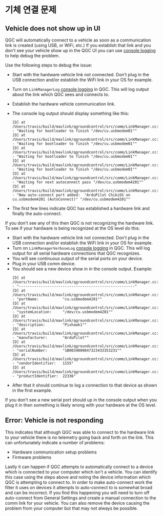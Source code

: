 # 기체 연결 문제

## Vehicle does not show up in UI

QGC will automatically connect to a vehicle as soon as a communication link is created (using USB, or WiFi, etc.) If you establish that link and you don't see your vehicle show up in the QGC UI you can use [console logging](../SettingsView/console_logging.md) to help debug the problem.

Use the following steps to debug the issue:

* Start with the hardware vehicle link not connected. Don't plug in the USB connection and/or establish the WiFi link in your OS for example.
* Turn on `LinkManagerLog` [console logging](../SettingsView/console_logging.md) in QGC. This will log output about the link which QGC sees and connects to.
* Establish the hardware vehicle communication link.
* The console log output should display something like this:

  ```
  [D] at /Users/travis/build/mavlink/qgroundcontrol/src/comm/LinkManager.cc:563 - "Waiting for bootloader to finish "/dev/cu.usbmodem01""
  [D] at /Users/travis/build/mavlink/qgroundcontrol/src/comm/LinkManager.cc:563 - "Waiting for bootloader to finish "/dev/cu.usbmodem01""
  [D] at /Users/travis/build/mavlink/qgroundcontrol/src/comm/LinkManager.cc:563 - "Waiting for bootloader to finish "/dev/cu.usbmodem01""
  [D] at /Users/travis/build/mavlink/qgroundcontrol/src/comm/LinkManager.cc:563 - "Waiting for bootloader to finish "/dev/cu.usbmodem01""
  [D] at /Users/travis/build/mavlink/qgroundcontrol/src/comm/LinkManager.cc:572 - "Waiting for next autoconnect pass "/dev/cu.usbmodem4201""
  [D] at /Users/travis/build/mavlink/qgroundcontrol/src/comm/LinkManager.cc:613 - "New auto-connect port added:  "ArduPilot ChibiOS on cu.usbmodem4201 (AutoConnect)" "/dev/cu.usbmodem4201""
  ```
* The first few lines indicate QGC has established a hardware link and finally the auto-connect.

If you don't see any of this then QGC is not recognizing the hardware link. To see if your hardware is being recognized at the OS level do this:

* Start with the hardware vehicle link not connected. Don't plug in the USB connection and/or establish the WiFi link in your OS for example.
* Turn on `LinkManagerVerboseLog` [console logging](../SettingsView/console_logging.md) in QGC. This will log output for all serial hardware connections that QGC recognizes.
* You will see continuous output of the serial ports on your device.
* Plug in your USB comm device.
* You should see a new device show in in the console output. Example:
  ```
  [D] at /Users/travis/build/mavlink/qgroundcontrol/src/comm/LinkManager.cc:520 - "-----------------------------------------------------"
  [D] at /Users/travis/build/mavlink/qgroundcontrol/src/comm/LinkManager.cc:521 - "portName:           "cu.usbmodem4201""
  [D] at /Users/travis/build/mavlink/qgroundcontrol/src/comm/LinkManager.cc:522 - "systemLocation:     "/dev/cu.usbmodem4201""
  [D] at /Users/travis/build/mavlink/qgroundcontrol/src/comm/LinkManager.cc:523 - "description:        "Pixhawk1""
  [D] at /Users/travis/build/mavlink/qgroundcontrol/src/comm/LinkManager.cc:524 - "manufacturer:       "ArduPilot""
  [D] at /Users/travis/build/mavlink/qgroundcontrol/src/comm/LinkManager.cc:525 - "serialNumber:       "1B0034000847323433353231""
  [D] at /Users/travis/build/mavlink/qgroundcontrol/src/comm/LinkManager.cc:526 - "vendorIdentifier:   1155"
  [D] at /Users/travis/build/mavlink/qgroundcontrol/src/comm/LinkManager.cc:527 - "productIdentifier:  22336"
  ```
* After that it should continue to log a connection to that device as shown in the first example.

If you don't see a new serial port should up in the console output when you plug it in then something is likely wrong with your hardware at the OS level.

## Error: Vehicle is not responding

This indicates that although QGC was able to connect to the hardware link to your vehicle there is no telemetry going back and forth on the link. This can unfortunately indicate a number of problems:

* Hardware communication setup problems
* Firmware problems

Lastly it can happen if QGC attempts to automatically connect to a device which is connected to your computer which isn't a vehicle. You can identify this case using the steps above and noting the device information which QGC is attempting to connect to. In order to make auto-connect work the filter it uses on devices it attempts to auto-connect to is somewhat broad and can be incorrect. If you find this happening you will need to turn off auto-connect from General Settings and create a manual connection to the comm link for your vehicle. You can also remove the device causing the problem from your computer but that may not always be possible.
